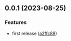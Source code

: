 

## 0.0.1 (2023-08-25)


### Features

* first release ([a2ffc89](https://github.com/Jennifer249/calendar-picker/commit/a2ffc89eed96e9003ff688f7907fbdc4d0d3becf))